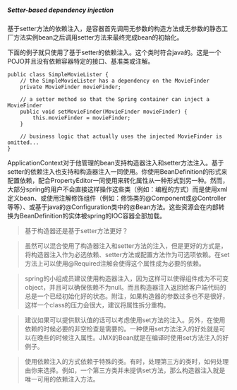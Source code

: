 ##### Setter-based dependency injection

基于setter方法的依赖注入，是容器首先调用无参数的构造方法或无参数的静态工厂方法实例bean之后调用setter方法来最终完成bean的初始化。

下面的例子就只使用了基于setter的依赖注入。这个类时符合java的。这是一个POJO并且没有依赖容器特定的接口、基准类或注解。

```
public class SimpleMovieLister {
    // the SimpleMovieLister has a dependency on the MovieFinder
    private MovieFinder movieFinder;
    
    // a setter method so that the Spring container can inject a MovieFinder
    public void setMovieFinder(MovieFinder movieFinder) {
        this.movieFinder = movieFinder;
    }
    
    // business logic that actually uses the injected MovieFinder is omitted...
}
```

ApplicationContext对于他管理的bean支持构造器注入和setter方法注入。基于setter的依赖注入也支持和构造器注入一同使用。你使用BeanDefinition的形式来配置依赖，配合PropertyEditor一同使用来转化属性从一种形式到另一种。然而，大部分spring的用户不会直接这样操作这些类（例如：编程的方式）而是使用xml定义bean、或使用注解修饰组件（例如：修饰类的@Component或@Controller等等）、或基于java的@Configuration类中的@Bean方法。这些资源会在内部转换为BeanDefinition的实体被spring的IOC容器全部加载。

>基于构造器还是基于setter方法更好？

>虽然可以混合使用了构造器注入和setter方法的注入，但是更好的方式是，将构造器注入作为必选依赖、setter方法或配置方法作为可选项依赖。在set方法上可以使用@Required注解会使得这个属性成为必要的依赖。

>spring的小组成员建议使用构造器注入，因为这样可以使得组件成为不可变object，并且可以确保依赖不为null。而且构造器注入返回给客户端代码的总是一个已经初始化好的状态。附注，如果构造器的参数过多也不是很好，这样一个class的压力会很大，建议将属性拆分重构。

>建议如果可以提供默认值的话可以考虑使用set方法的注入。另外，在使用依赖的时候必要的非空检查是需要的。一种使用set方法注入的好处就是可以在晚些的时候注入属性。JMX的Bean就是在编译时使用set方法注入的好例子。

>使用依赖注入的方式依赖于特殊的类。有时，处理第三方的类时，如何处理由你来选择。例如，一个第三方类并未提供set方法，那么构造器注入就是唯一可用的依赖注入方法。